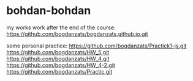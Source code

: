 # bohdan-bohdan
my works
work after the end of the course: https://github.com/bogdanzats/bogdanzats.github.io.git

some personal practice:
  https://github.com/bogdanzats/Practick1-js.git
  https://github.com/bogdanzats/HW_5.git
  https://github.com/bogdanzats/HW_4.git
  https://github.com/bogdanzats/HW_4-2.git
  https://github.com/bogdanzats/Practic.git
